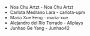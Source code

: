 - Noa Chu Artzt - Noa Chu Artzt
- Carlota Medrano Lara - carlota-upm
- María Xue Feng - maria-xue
- Alejandro del Río Torrado - Allplays
- Junhao Ge Yang - Junhao42
